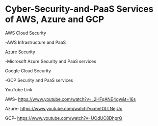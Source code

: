 # Cyber-Security-and-PaaS Services of AWS, Azure and GCP

AWS Cloud Security

-AWS Infrastructure and PaaS

Azure Security

-Microsoft Azure Security and PaaS services

Google Cloud Security

-GCP Security and PaaS services

YouTube Link

AWS- https://www.youtube.com/watch?v=_2HFqANE4gw&t=16s

Azure- https://www.youtube.com/watch?v=mntOLLNejUo

GCP- https://www.youtube.com/watch?v=UOdUC8DhprQ
